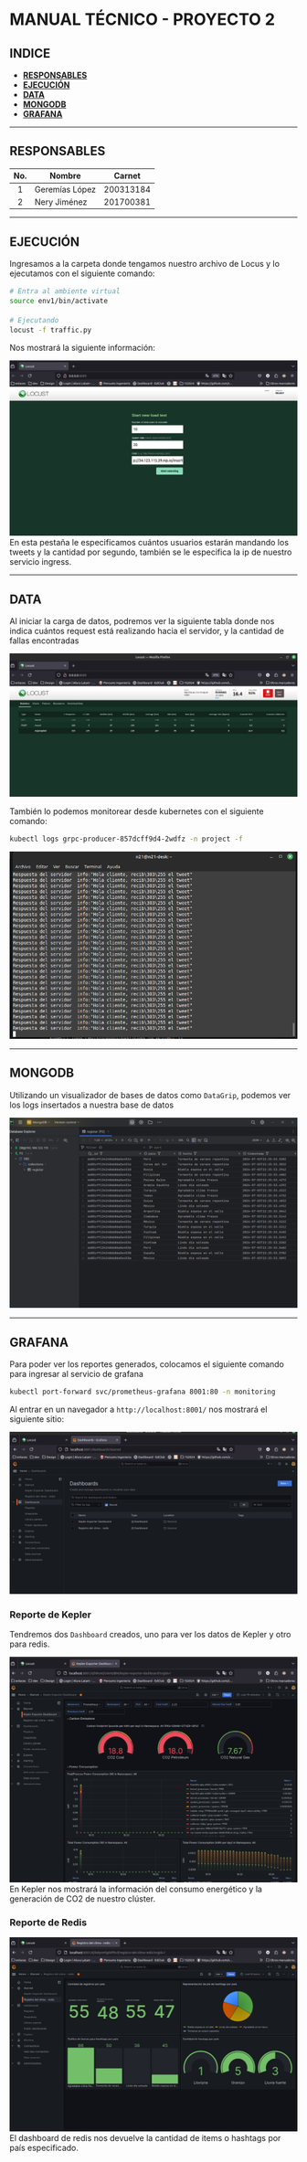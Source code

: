 # MANUAL TÉCNICO - PROYECTO 2

## **INDICE**
  - [**RESPONSABLES**](#responsables)
  - [**EJECUCIÓN**](#ejecución)
  - [**DATA**](#data)
  - [**MONGODB**](#mongodb)
  - [**GRAFANA**](#grafana)
___
## **RESPONSABLES**

|No.| Nombre | Carnet |
|:-:| ------ | ------ |
|1| Geremías López | 200313184 |
|2| Nery Jiménez| 201700381 |

___
## **EJECUCIÓN**
Ingresamos a la carpeta donde tengamos nuestro archivo de Locus y lo ejecutamos con el siguiente comando:

```bash
# Entra al ambiente virtual
source env1/bin/activate

# Ejecutando
locust -f traffic.py
```

Nos mostrará la siguiente información:

![icono](./img/usuario/locus.png)
En esta pestaña le especificamos cuántos usuarios estarán mandando los tweets y la cantidad por segundo, también se le especifica la ip de nuestro servicio ingress.

___
## **DATA**
Al iniciar la carga de datos, podremos ver la siguiente tabla donde nos indica cuántos request está realizando hacia el servidor, y la cantidad de fallas encontradas

![icono](./img/usuario/ejecucion.png)

También lo podemos monitorear desde kubernetes con el siguiente comando:

```bash
kubectl logs grpc-producer-857dcff9d4-2wdfz -n project -f

```

![icono](./img/usuario/logs.png)

___
## **MONGODB**
Utilizando un visualizador de bases de datos como `DataGrip`, podemos ver los logs insertados a nuestra base de datos

![icono](./img/usuario/mongoDB.png)

___
## **GRAFANA**
Para poder ver los reportes generados, colocamos el siguiente comando para ingresar al servicio de grafana

```bash
kubectl port-forward svc/prometheus-grafana 8001:80 -n monitoring
```

Al entrar en un navegador a `http://localhost:8001/` nos mostrará el siguiente sitio:

![icono](./img/usuario/inicio_grafana.png)

### Reporte de Kepler
Tendremos dos `Dashboard` creados, uno para ver los datos de Kepler y otro para redis.

![icono](./img/usuario/kepler.png)
En Kepler nos mostrará la información del consumo energético y la generación de CO2 de nuestro clúster.

### Reporte de Redis
![icono](./img/usuario/redis.png)
El dashboard de redis nos devuelve la cantidad de items o hashtags por país especificado.
